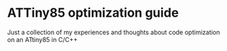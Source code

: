 # ATTiny85 optimization guide
 Just a collection of my experiences and thoughts about code optimization on an ATtiny85 in C/C++
